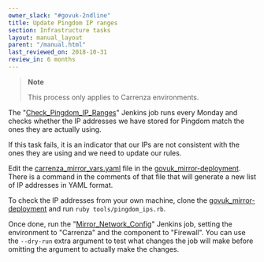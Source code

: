 ```yaml
---
owner_slack: "#govuk-2ndline"
title: Update Pingdom IP ranges
section: Infrastructure tasks
layout: manual_layout
parent: "/manual.html"
last_reviewed_on: 2018-10-31
review_in: 6 months
---
```


> **Note**
>
> This process only applies to Carrenza environments.

The "[Check_Pingdom_IP_Ranges][check-pingdom-ip-ranges-jenkins]" Jenkins
job runs every Monday and checks whether the IP addresses we have stored
for Pingdom match the ones they are actually using.

If this task fails, it is an indicator that our IPs are not consistent with
the ones they are using and we need to update our rules.

Edit the [carrenza_mirror_vars.yaml][carrenza] file in the
[govuk_mirror-deployment][mirror-repo]. There is a command in the comments of
that file that will generate a new list of IP addresses in YAML format.

To check the IP addresses from your own machine, clone the
[govuk_mirror-deployment][mirror-repo] and run `ruby tools/pingdom_ips.rb`.

Once done, run the "[Mirror_Network_Config][mirror-network-config-jenkins]"
Jenkins job, setting the environment to "Carrenza" and the component to
"Firewall". You can use the `--dry-run` extra argument to test what changes
the job will make before omitting the argument to actually make the changes.

[check-pingdom-ip-ranges-jenkins]: https://deploy.publishing.service.gov.uk/job/Check_Pingdom_IP_Ranges/
[mirror-repo]: https://github.com/alphagov/govuk_mirror-deployment
[carrenza]: https://github.com/alphagov/govuk_mirror-deployment/blob/master/vcloud-edge_gateway/vars/carrenza_mirror_vars.yaml
[mirror-network-config-jenkins]: https://deploy.publishing.service.gov.uk/job/Mirror_Network_Config/
